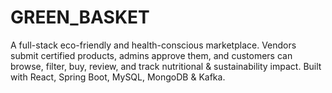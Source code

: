 # GREEN_BASKET
A full-stack eco-friendly and health-conscious marketplace. Vendors submit certified products, admins approve them, and customers can browse, filter, buy, review, and track nutritional &amp; sustainability impact. Built with React, Spring Boot, MySQL, MongoDB &amp; Kafka.
